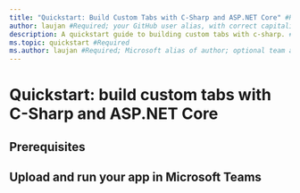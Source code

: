 ```yaml
---
title: "Quickstart: Build Custom Tabs with C-Sharp and ASP.NET Core" #Required; page title displayed in search results. Include the word "quickstart". Include the brand.
author: laujan #Required; your GitHub user alias, with correct capitalization.
description: A quickstart guide to building custom tabs with c-sharp. #Required; article description that is displayed in search results. Include the word "quickstart".
ms.topic: quickstart #Required
ms.author: laujan #Required; Microsoft alias of author; optional team alias.
---
```

# Quickstart: build custom tabs with C-Sharp and ASP.NET Core

## Prerequisites

## Upload and run your app in Microsoft Teams
